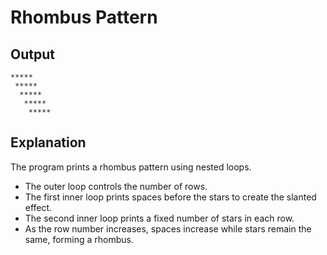 # Rhombus Pattern

## Output
```
*****
 *****
  *****
   *****
    *****
```

## Explanation
The program prints a rhombus pattern using nested loops.  
- The outer loop controls the number of rows.  
- The first inner loop prints spaces before the stars to create the slanted effect.  
- The second inner loop prints a fixed number of stars in each row.  
- As the row number increases, spaces increase while stars remain the same, forming a rhombus.







